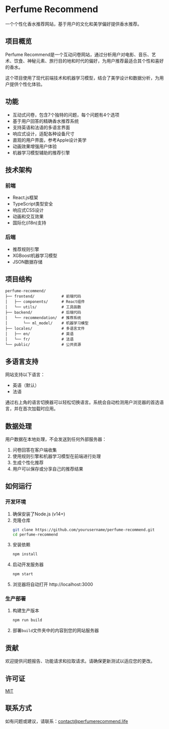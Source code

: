 # Perfume Recommend

一个个性化香水推荐网站，基于用户的文化和美学偏好提供香水推荐。

## 项目概览

Perfume Recommend是一个互动问卷网站，通过分析用户对电影、音乐、艺术、饮食、神秘元素、旅行目的地和时代的偏好，为用户推荐最适合其个性和喜好的香水。

这个项目使用了现代前端技术和机器学习模型，结合了美学设计和数据分析，为用户提供个性化体验。

## 功能

- 互动式问卷，包含7个独特的问题，每个问题有4个选项
- 基于用户回答的精确香水推荐系统
- 支持英语和法语的多语言界面
- 响应式设计，适配各种设备尺寸
- 直观的用户界面，参考Apple设计美学
- 动画效果增强用户体验
- 机器学习模型辅助的推荐引擎

## 技术架构

### 前端

- React.js框架
- TypeScript类型安全
- 响应式CSS设计
- 动画和交互效果
- 国际化(i18n)支持

### 后端

- 推荐规则引擎
- XGBoost机器学习模型
- JSON数据存储

## 项目结构

```
perfume-recommend/
├── frontend/            # 前端代码
│   ├── components/      # React组件
│   └── utils/           # 工具函数
├── backend/             # 后端代码
│   └── recommendation/  # 推荐系统
│       └── ml_model/    # 机器学习模型
├── locales/             # 多语言文件
│   ├── en/              # 英语
│   └── fr/              # 法语
└── public/              # 公共资源
```

## 多语言支持

网站支持以下语言：

- 英语（默认）
- 法语

通过右上角的语言切换器可以轻松切换语言。系统会自动检测用户浏览器的首选语言，并在首次加载时应用。

## 数据处理

用户数据在本地处理，不会发送到任何外部服务器：

1. 问卷回答在客户端收集
2. 使用规则引擎和机器学习模型在前端进行处理
3. 生成个性化推荐
4. 用户可以保存或分享自己的推荐结果

## 如何运行

### 开发环境

1. 确保安装了Node.js (v14+)
2. 克隆仓库
   ```bash
   git clone https://github.com/yourusername/perfume-recommend.git
   cd perfume-recommend
   ```
3. 安装依赖
   ```bash
   npm install
   ```
4. 启动开发服务器
   ```bash
   npm start
   ```
5. 浏览器将自动打开 http://localhost:3000

### 生产部署

1. 构建生产版本
   ```bash
   npm run build
   ```
2. 部署`build`文件夹中的内容到您的网站服务器

## 贡献

欢迎提供问题报告、功能请求和拉取请求。请确保更新测试以适应您的更改。

## 许可证

[MIT](https://choosealicense.com/licenses/mit/)

## 联系方式

如有问题或建议，请联系：contact@perfumerecommend.life
